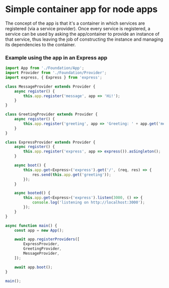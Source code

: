 # Simple container app for node apps

The concept of the app is that it's a container in which services are registered (via a service provider). Once every service is registered, a service can be used by asking the app/container to provide an instance of that service, thus leaving the job of constructing the instance and managing its dependencies to the container.

### Example using the app in an Express app

```typescript
import App from './Foundation/App';
import Provider from './Foundation/Provider';
import express, { Express } from 'express';

class MessageProvider extends Provider {
	async register() {
		this.app.register('message', app => 'Hi!');
	}
}

class GreetingProvider extends Provider {
	async register() {
		this.app.register('greeting', app => 'Greeting: ' + app.get('message'));
	}
}

class ExpressProvider extends Provider {
	async register() {
		this.app.register('express', app => express()).asSingleton();
	}

	async boot() {
		this.app.get<Express>('express').get('/', (req, res) => {
			res.send(this.app.get('greeting'));
		});
	}

	async booted() {
		this.app.get<Express>('express').listen(3000, () => {
			console.log('listening on http://localhost:3000');
		});
	}
}

async function main() {
	const app = new App();

	await app.registerProviders([
		ExpressProvider,
		GreetingProvider,
		MessageProvider,
	]);

	await app.boot();
}

main();
```
